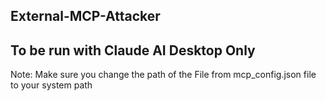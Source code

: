 ## External-MCP-Attacker
## To be run with Claude AI Desktop Only

Note: Make sure you change the path of the File from mcp_config.json file to your system path
